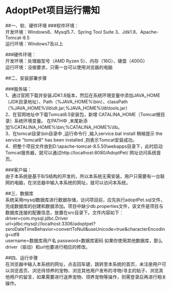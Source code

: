 # AdoptPet项目运行需知
##一、软、硬件环境 
###软件环境：   
开发环境：Windows8、Mysql5.7、Spring Tool Suite 3、Jdk1.8、Apache-Tomcat-8.5  
运行环境：Windows7及以上  

###硬件环境：   
开发环境：处理器型号（AMD Ryzen 5）、内存（16G）、硬盘（400G）  
运行环境：没做要求，只需一台可以使用浏览器的电脑   


##二、安装部署步骤   

###服务端：  
1、通过官网下载并安装JDK1.8版本，然后在系统环境变量中添加JAVA_HOME（JDK目录地址）、Path（%JAVA_HOME%\bin）、classPath（%JAVA_HOME%\lib\dt.jar;%JAVA_HOME%\lib\tools.jar）  
2、在官网地址中下载Tomcat8.5安装包，新增 CATALINA_HOME（Tomcat根目录）系统环境变量。 在PATH中 ,末尾新添加%CATALINA_HOME%\bin;%CATALINA_HOME%\lib。   
3、在tomcat目录\bin目录中 ,运行命令行 ,输入service.bat install 稍候提示 the service "tomcat8" has been installed ,则表示Tomcat安装成功。   
4、把整个项目文件放到D:\apache-tomcat-8.5.50\webapps目录下，此时启动Tomcat服务器，就可以通过http://localhost:8080/AdoptPet/     网址访问系统首页。    

###客户端：  
由于本系统是基于B/S结构的开发的，所以本系统无需安装，用户只需要有一台联网的电脑，在浏览器中输入本系统的网址，就可以访问本系统。     

##三、数据库   
系统采用mysql数据库进行数据存储，访问项目前，应先执行adoptPet.sql文件，完成数据库的创建和数据添加。项目中缺少db.properties文件，该文件是项目与数据库连接的配置信息，放置在src目录下。文件内容如下：  
driver=com.mysql.jdbc.Driver  
url=jdbc:mysql://localhost:3306/adoptpet?zeroDateTimeBehavior=convertToNull&amp;useUnicode=true&amp;characterEncoding=utf8  
username=数据库用户名
password=数据库密码
如果你使用其他数据库，那么driver（驱动）和url也要进行相应的修改。


##四、运行步骤  
在浏览器中输入本系统的网址，点击回车键，跳转至本系统的首页，未注册用户可以浏览首页、浏览待领养的宠物、浏览其他用户发布的寻物/寻主的贴子、浏览其他用户的留言，如果需要进行送养宠物、领养宠物等操作，则需登录后再进行相关操作。